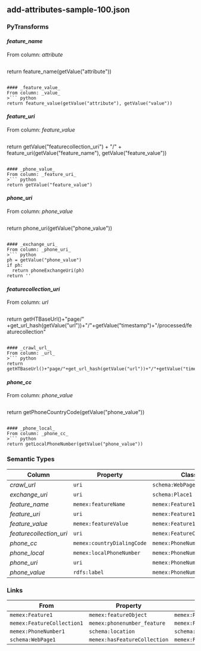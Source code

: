 ## add-attributes-sample-100.json

### PyTransforms
#### _feature_name_
From column: _attribute_
>``` python
return feature_name(getValue("attribute"))
```

#### _feature_value_
From column: _value_
>``` python
return feature_value(getValue("attribute"), getValue("value"))
```

#### _feature_uri_
From column: _feature_value_
>``` python
return getValue("featurecollection_uri") + "/" + feature_uri(getValue("feature_name"), getValue("feature_value"))
```

#### _phone_value_
From column: _feature_uri_
>``` python
return getValue("feature_value")
```

#### _phone_uri_
From column: _phone_value_
>``` python
return phone_uri(getValue("phone_value"))
```

#### _exchange_uri_
From column: _phone_uri_
>``` python
ph = getValue("phone_value")
if ph:
  return phoneExchangeUri(ph)
return ''
```

#### _featurecollection_uri_
From column: _url_
>``` python
return getHTBaseUrl()+"page/" +get_url_hash(getValue("url"))+"/"+getValue("timestamp")+"/processed/featurecollection"
```

#### _crawl_url_
From column: _url_
>``` python
return getHTBaseUrl()+"page/"+get_url_hash(getValue("url"))+"/"+getValue("timestamp")+"/processed"
```

#### _phone_cc_
From column: _phone_value_
>``` python
return getPhoneCountryCode(getValue("phone_value"))
```

#### _phone_local_
From column: _phone_cc_
>``` python
return getLocalPhoneNumber(getValue("phone_value"))
```


### Semantic Types
| Column | Property | Class |
|  ----- | -------- | ----- |
| _crawl_url_ | `uri` | `schema:WebPage1`|
| _exchange_uri_ | `uri` | `schema:Place1`|
| _feature_name_ | `memex:featureName` | `memex:Feature1`|
| _feature_uri_ | `uri` | `memex:Feature1`|
| _feature_value_ | `memex:featureValue` | `memex:Feature1`|
| _featurecollection_uri_ | `uri` | `memex:FeatureCollection1`|
| _phone_cc_ | `memex:countryDialingCode` | `memex:PhoneNumber1`|
| _phone_local_ | `memex:localPhoneNumber` | `memex:PhoneNumber1`|
| _phone_uri_ | `uri` | `memex:PhoneNumber1`|
| _phone_value_ | `rdfs:label` | `memex:PhoneNumber1`|


### Links
| From | Property | To |
|  --- | -------- | ---|
| `memex:Feature1` | `memex:featureObject` | `memex:PhoneNumber1`|
| `memex:FeatureCollection1` | `memex:phonenumber_feature` | `memex:Feature1`|
| `memex:PhoneNumber1` | `schema:location` | `schema:Place1`|
| `schema:WebPage1` | `memex:hasFeatureCollection` | `memex:FeatureCollection1`|
